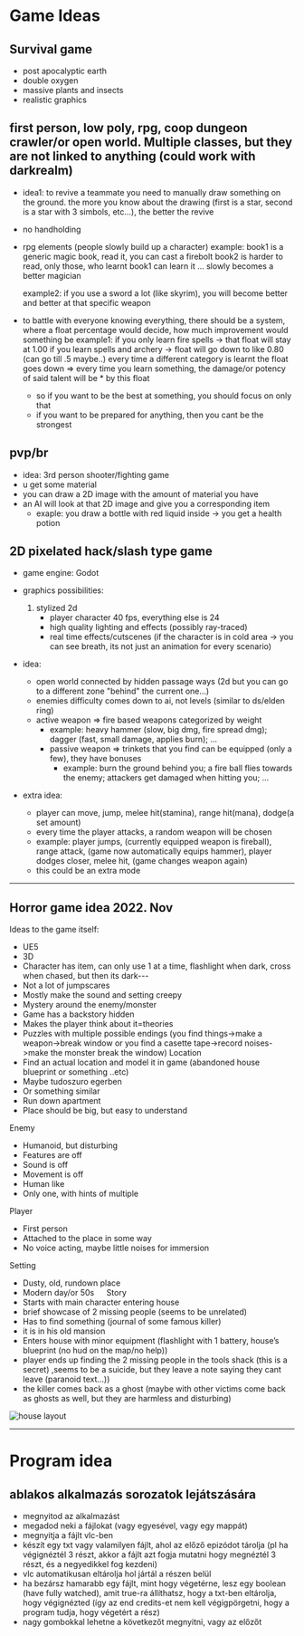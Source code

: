 # Game Ideas

## Survival game 
- post apocalyptic earth
- double oxygen
- massive plants and insects
- realistic graphics

## first person, low poly, rpg, coop dungeon crawler/or open world. Multiple classes, but they are not linked to anything (could work with darkrealm)
- idea1: to revive a teammate you need to manually draw something on the ground. the more you know about the drawing (first is a star, second is a star with 3 simbols, etc...), the better the revive
- no handholding
- rpg elements (people slowly build up a character)
	example: book1 is a generic magic book, read it, you can cast a firebolt
		book2 is harder to read, only those, who learnt book1 can learn it
		... slowly becomes a better magician
	
	example2: if you use a sword a lot (like skyrim), you will become better and better at that specific weapon

- to battle with everyone knowing everything, there should be a system, where a float percentage would decide, how much improvement would something be
	example1: if you only learn fire spells -> that float will stay at 1.00
		if you learn spells and archery -> float will go down to like 0.80 (can go till .5 maybe..)
		every time a different category is learnt the float goes down
		=> every time you learn something, the damage/or potency of said talent will be * by this float
	- so if you want to be the best at something, you should focus on only that
	- if you want to be prepared for anything, then you cant be the strongest

	
## pvp/br 
- idea: 3rd person shooter/fighting game
- u get some material
- you can draw a 2D image with the amount of material you have
- an AI will look at that 2D image and give you a corresponding item
  	- exaple: you draw a bottle with red liquid inside -> you get a health potion




## 2D pixelated hack/slash type game
- game engine: Godot
- graphics possibilities:
	1. stylized 2d
		- player character 40 fps, everything else is 24
  		- high quality lighting and effects (possibly ray-traced)
  		- real time effects/cutscenes (if the character is in cold area -> you can see breath, its not just an animation for every scenario)
  	   
- idea:
	- open world connected by hidden passage ways (2d but you can go to a different zone "behind" the current one...)
 	- enemies difficulty comes down to ai, not levels (similar to ds/elden ring)
 	- active weapon => fire based weapons categorized by weight
  		- example: heavy hammer (slow, big dmg, fire spread dmg); dagger (fast, small damage, applies burn); ...
    	- passive weapon => trinkets that you find can be equipped (only a few), they have bonuses
      		- example: burn the ground behind you; a fire ball flies towards the enemy; attackers get damaged when hitting you; ... 		 
  	
 - extra idea:
   	- player can move, jump, melee hit(stamina), range hit(mana), dodge(a set amount)
   	- every time the player attacks, a random weapon will be chosen
   	- example: player jumps, (currently equipped weapon is fireball), range attack, (game now automatically equips hammer), player dodges closer, melee hit, (game changes weapon again)
   	- this could be an extra mode

---
## Horror game idea 2022. Nov
Ideas to the game itself:
- UE5
- 3D
- Character has item, can only use 1 at a time, flashlight when dark, cross when chased, but then its dark---
- Not a lot of jumpscares
- Mostly make the sound and setting creepy
- Mystery around the enemy/monster
- Game has a backstory hidden
- Makes the player think about it=theories
- Puzzles with multiple possible endings
 (you find things->make a weapon->break window or you find a casette tape->record noises->make the monster break the window)
Location
- Find an actual location and model it in game (abandoned house blueprint or something ..etc)
- Maybe tudoszuro egerben
- Or something similar
- Run down apartment
- Place should be big, but easy to understand

Enemy
- Humanoid, but disturbing
- Features are off
- Sound is off
- Movement is off
- Human like
- Only one, with hints of multiple

Player
- First person
- Attached to the place in some way
- No voice acting, maybe little noises for immersion

Setting
- Dusty, old, rundown place
- Modern day/or 50s
 
Story
- Starts with main character entering house
- brief showcase of 2 missing people (seems to be unrelated)
- Has to find something (journal of some famous killer)
- it is in his old mansion
- Enters house with minor equipment (flashlight with 1 battery, house’s blueprint (no hud on the map/no help))
- player ends up finding the 2 missing people in the tools shack (this is a secret) ,seems to be a suicide, but they leave a note saying they cant leave (paranoid text...))
- the killer comes back as a ghost (maybe with other victims come back as ghosts as well, but they are harmless and disturbing)


![house layout](https://github.com/dandob23/jegyzetek/blob/main/horrorgamemap.png)


---
  	  
# Program idea

## ablakos alkalmazás sorozatok lejátszására
- megnyitod az alkalmazást
- megadod neki a fájlokat (vagy egyesével, vagy egy mappát)
- megnyitja a fájlt vlc-ben
- készít egy txt vagy valamilyen fájlt, ahol az előző epizódot tárolja (pl ha végignéztél 3 részt, akkor a fájlt azt fogja mutatni hogy megnéztél 3 részt, és a negyedikkel fog kezdeni)
- vlc automatikusan eltárolja hol jártál a részen belül
- ha bezársz hamarabb egy fájlt, mint hogy végetérne, lesz egy boolean (have fully watched), amit true-ra állíthatsz, hogy a txt-ben eltárolja, hogy végignézted (így az end credits-et nem kell végigpörgetni, hogy a program tudja, hogy végetért a rész)
- nagy gombokkal lehetne a következőt megnyitni, vagy az előzőt 








  
